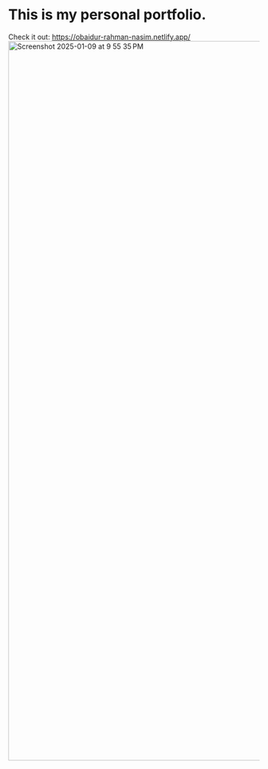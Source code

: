 # This is my personal portfolio.
Check it out:
https://obaidur-rahman-nasim.netlify.app/
<img width="1440" alt="Screenshot 2025-01-09 at 9 55 35 PM" src="https://github.com/user-attachments/assets/f47dbd0c-0956-4c4f-9874-13ec7b130afe" />


